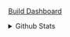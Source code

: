 [Build Dashboard](https://meercode.io/public/dashboard/31c4d207e81924cc755689b347e5aff3:95255c76f8a4153fbd10ba87b95312b2ba9750ea8e3e57786821b49d9d2c8f44a685f5d26ca4811bd169ea558fc5f576)

<details>
  <summary>Github Stats</summary>

![frimtec's github stats](https://github-readme-stats.vercel.app/api?username=frimtec&show_icons=true) [![Top Langs](https://github-readme-stats.vercel.app/api/top-langs/?username=frimtec)](https://github.com/frimtec)

</details>

